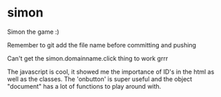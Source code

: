 # simon
Simon the game :) 


Remember to git add the file name before committing and pushing

Can't get the simon.domainname.click thing to work grrr

The javascript is cool, it showed me the importance of ID's in the html as well as the classes. The 'onbutton' is super useful and the object "document" has a lot of functions to play around with. 
